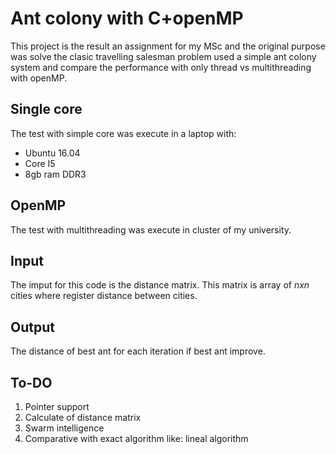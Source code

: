 # Ant colony with C+openMP

This project is the result an assignment for my MSc and the original purpose was solve the clasic travelling salesman problem used a simple ant colony system and compare the performance with only thread vs multithreading with openMP.

## Single core

The test with simple core was execute in a laptop with:
- Ubuntu 16.04
- Core I5
- 8gb ram DDR3

## OpenMP
The test with multithreading was execute in cluster of my university.

## Input
The imput for this code is the distance matrix. This matrix is array of *nxn* cities where register distance between cities.  

## Output
The distance of best ant for each iteration if best ant improve.

## To-DO
1. Pointer support
2. Calculate of distance matrix
3. Swarm intelligence
4. Comparative with exact algorithm like: lineal algorithm
